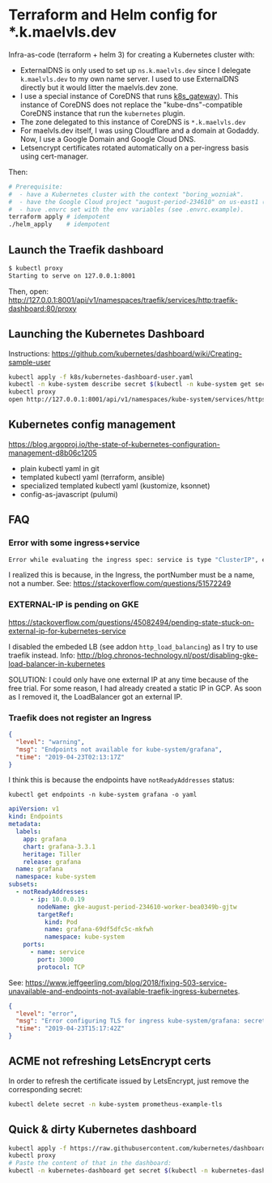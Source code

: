 # Terraform and Helm config for *.k.maelvls.dev

Infra-as-code (terraform + helm 3) for creating a Kubernetes cluster with:

- ExternalDNS is only used to set up `ns.k.maelvls.dev` since I delegate
  `k.maelvls.dev` to my own name server. I used to use ExternalDNS directly
  but it would litter the maelvls.dev zone.
- I use a special instance of CoreDNS that runs
  [k8s_gateway](https://github.com/ori-edge/k8s_gateway)). This instance of
  CoreDNS does not replace the "kube-dns"-compatible CoreDNS instance that
  run the `kubernetes` plugin.
- The zone delegated to this instance of CoreDNS is `*.k.maelvls.dev`
- For maelvls.dev itself, I was using Cloudflare and a domain at Godaddy.
  Now, I use a Google Domain and Google Cloud DNS.
- Letsencrypt certificates rotated automatically on a per-ingress basis
  using cert-manager.

Then:

```sh
# Prerequisite:
#  - have a Kubernetes cluster with the context "boring_wozniak".
#  - have the Google Cloud project "august-period-234610" on us-east1 (use the legacy way `gcloud auth application-default login`, not the new `gcloud auth login` since the gcloud terraform module uses the application-default method)
#  - have .envrc set with the env variables (see .envrc.example).
terraform apply # idempotent
./helm_apply    # idempotent
```

## Launch the Traefik dashboard

```sh
$ kubectl proxy
Starting to serve on 127.0.0.1:8001
```

Then, open: <http://127.0.0.1:8001/api/v1/namespaces/traefik/services/http:traefik-dashboard:80/proxy>

## Launching the Kubernetes Dashboard

Instructions: <https://github.com/kubernetes/dashboard/wiki/Creating-sample-user>

```sh
kubectl apply -f k8s/kubernetes-dashboard-user.yaml
kubectl -n kube-system describe secret $(kubectl -n kube-system get secret | grep admin-user | awk '{print $1}')
kubectl proxy
open http://127.0.0.1:8001/api/v1/namespaces/kube-system/services/https:kubernetes-dashboard:443/proxy
```

## Kubernetes config management

<https://blog.argoproj.io/the-state-of-kubernetes-configuration-management-d8b06c1205>

- plain kubectl yaml in git
- templated kubectl yaml (terraform, ansible)
- specialized templated kubectl yaml (kustomize, ksonnet)
- config-as-javascript (pulumi)

## FAQ

### Error with some ingress+service

```sh
Error while evaluating the ingress spec: service is type "ClusterIP", expected "NodePort" or "LoadBalancer"
```

I realized this is because, in the Ingress, the portNumber must be a name,
not a number. See: <https://stackoverflow.com/questions/51572249>

### EXTERNAL-IP is pending on GKE

<https://stackoverflow.com/questions/45082494/pending-state-stuck-on-external-ip-for-kubernetes-service>

I disabled the embeded LB (see addon `http_load_balancing`) as I try to use
traefik instead. Info:
<http://blog.chronos-technology.nl/post/disabling-gke-load-balancer-in-kubernetes>

SOLUTION: I could only have one external IP at any time because of the free
trial. For some reason, I had already created a static IP in GCP. As soon
as I removed it, the LoadBalancer got an external IP.

### Traefik does not register an Ingress

```json
{
  "level": "warning",
  "msg": "Endpoints not available for kube-system/grafana",
  "time": "2019-04-23T02:13:17Z"
}
```

I think this is because the endpoints have `notReadyAddresses` status:

    kubectl get endpoints -n kube-system grafana -o yaml

```yaml
apiVersion: v1
kind: Endpoints
metadata:
  labels:
    app: grafana
    chart: grafana-3.3.1
    heritage: Tiller
    release: grafana
  name: grafana
  namespace: kube-system
subsets:
  - notReadyAddresses:
      - ip: 10.0.0.19
        nodeName: gke-august-period-234610-worker-bea0349b-gjtw
        targetRef:
          kind: Pod
          name: grafana-69df5dfc5c-mkfwh
          namespace: kube-system
    ports:
      - name: service
        port: 3000
        protocol: TCP
```

See: <https://www.jeffgeerling.com/blog/2018/fixing-503-service-unavailable-and-endpoints-not-available-traefik-ingress-kubernetes>.

```json
{
  "level": "error",
  "msg": "Error configuring TLS for ingress kube-system/grafana: secret kube-system/grafana-example-tls does not exist",
  "time": "2019-04-23T15:17:42Z"
}
```

## ACME not refreshing LetsEncrypt certs

In order to refresh the certificate issued by LetsEncrypt, just remove the
corresponding secret:

```sh
kubectl delete secret -n kube-system prometheus-example-tls
```

## Quick & dirty Kubernetes dashboard

```sh
kubectl apply -f https://raw.githubusercontent.com/kubernetes/dashboard/master/aio/deploy/head.yaml
kubectl proxy
# Paste the content of that in the dashboard:
kubectl -n kubernetes-dashboard get secret $(kubectl -n kubernetes-dashboard get sa kubernetes-dashboard -ojsonpath='{.secrets[*].name}') -ojsonpath='{.data.token}' | base64 -d | pbcopy
```
